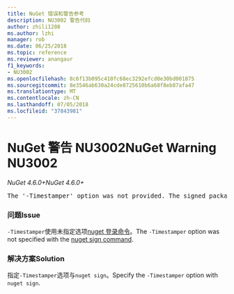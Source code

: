 ```yaml
---
title: NuGet 错误和警告参考
description: NU3002 警告代码
author: zhili1208
ms.author: lzhi
manager: rob
ms.date: 06/25/2018
ms.topic: reference
ms.reviewer: anangaur
f1_keywords:
- NU3002
ms.openlocfilehash: 8c6f13b095c410fc68ec3292efcd0e30bd001875
ms.sourcegitcommit: 8e3546ab630a24cde8725610b6a68f8eb87afa47
ms.translationtype: MT
ms.contentlocale: zh-CN
ms.lasthandoff: 07/05/2018
ms.locfileid: "37843981"
---
```

# <a name="nuget-warning-nu3002"></a><span data-ttu-id="9783f-103">NuGet 警告 NU3002</span><span class="sxs-lookup"><span data-stu-id="9783f-103">NuGet Warning NU3002</span></span>

<span data-ttu-id="9783f-104">*NuGet 4.6.0+*</span><span class="sxs-lookup"><span data-stu-id="9783f-104">*NuGet 4.6.0+*</span></span>

<pre>The '-Timestamper' option was not provided. The signed package will not be timestamped.</pre>

### <a name="issue"></a><span data-ttu-id="9783f-105">问题</span><span class="sxs-lookup"><span data-stu-id="9783f-105">Issue</span></span>
<span data-ttu-id="9783f-106">`-Timestamper`使用未指定选项[nuget 登录命令](../../tools/cli-ref-sign.md)。</span><span class="sxs-lookup"><span data-stu-id="9783f-106">The `-Timestamper` option was not specified with the [nuget sign command](../../tools/cli-ref-sign.md).</span></span>

### <a name="solution"></a><span data-ttu-id="9783f-107">解决方案</span><span class="sxs-lookup"><span data-stu-id="9783f-107">Solution</span></span>
<span data-ttu-id="9783f-108">指定`-Timestamper`选项与`nuget sign`。</span><span class="sxs-lookup"><span data-stu-id="9783f-108">Specify the `-Timestamper` option with `nuget sign`.</span></span>